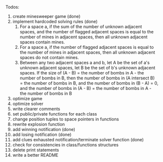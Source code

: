 Todos:

1. create minesweeper game (done)
2. implement hardcoded solving rules (done)
   1. For a space a, if the sum of the number of unknown adjacent spaces, and the number of flagged adjacent spaces is equal to the number of mines in adjacent spaces, then
      all unknown adjacent spaces contain mines.
   2. For a space a, if the number of flagged adjacent spaces is equal to the number of mines in adjacent spaces, then
      all unknown adjacent spaces do not contain mines.
   3. Between any two adjacent spaces a and b, let A be the set of a's unknown adjacent spaces, let B be the set of b's unknown adjacent spaces. If the size of (A - B) = the number of bombs in A - the number of bombs in B, then
      the number of bombs in (A intersect B) = the number of bombs in B, and
      the number of bombs in (B - A) = 0, and
      the number of bombs in (A - B) = the number of bombs in A - the number of bombs in B
3. optimize game
4. optimize solver
5. write clearer comments
6. set public/private functions for each class
7. change position tuples to space pointers in functions
8. rewrite explosion function
9. add winning notification (done)
10. add losing notification (done)
11. add clues exhausted notification/terminate solver function (done)
12. check for consistencies in class/functions structures
13. delete print statements
14. write a better README
